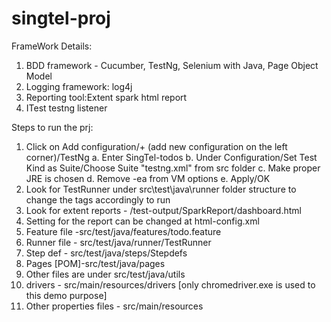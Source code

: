 # singtel-proj
FrameWork Details:
1. BDD framework - Cucumber, TestNg, Selenium with Java, Page Object Model
2. Logging framework: log4j
3. Reporting tool:Extent spark html report
4. ITest testng listener

Steps to run the prj:
1. Click on  Add configuration/+ (add new configuration on the left corner)/TestNg
  a. Enter SingTel-todos
  b. Under Configuration/Set Test Kind  as Suite/Choose Suite "testng.xml" from src folder
  c. Make proper JRE is chosen
  d. Remove -ea from VM options
  e. Apply/OK
2. Look for TestRunner under src\test\java\runner folder structure to change the tags accordingly to run 
3. Look for extent reports  - /test-output/SparkReport/dashboard.html
4. Setting for the report can be changed at html-config.xml
5. Feature file -src/test/java/features/todo.feature
6. Runner file - src/test/java/runner/TestRunner
7. Step def - src/test/java/steps/Stepdefs
8. Pages [POM]-src/test/java/pages
9. Other files are under src/test/java/utils
10. drivers - src/main/resources/drivers [only chromedriver.exe is used to this demo purpose]
11. Other properties files - src/main/resources



